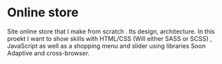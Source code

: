 # Online store
Site online store that I make from scratch . Its design, architecture. In this proekt I want to show skills with HTML/CSS (Will either SASS or SCSS) , JavaScript as well as a shopping menu and slider using libraries
Soon Adaptive and cross-browser.
